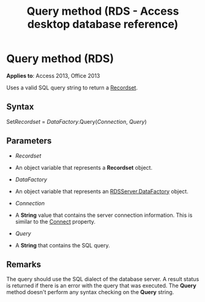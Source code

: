 ﻿---
title: Query method (RDS - Access desktop database reference)
TOCTitle: Query method (RDS)
ms:assetid: c88d82bd-2139-7f1e-4e5e-9030f3795816
ms:mtpsurl: https://msdn.microsoft.com/library/JJ249975(v=office.15)
ms:contentKeyID: 48547658
ms.date: 09/18/2015
mtps_version: v=office.15
---

# Query method (RDS)


**Applies to**: Access 2013, Office 2013


Uses a valid SQL query string to return a [Recordset](recordset-object-ado.md).

## Syntax

Set*Recordset* = *DataFactory*.Query(*Connection*, *Query*)

## Parameters

  - *Recordset*

  - An object variable that represents a **Recordset** object.

  - *DataFactory*

  - An object variable that represents an [RDSServer.DataFactory](datafactory-object-rdsserver.md) object.

  - *Connection*

  - A **String** value that contains the server connection information. This is similar to the [Connect](connect-property-rds.md) property.

  - *Query*

  - A **String** that contains the SQL query.

## Remarks

The query should use the SQL dialect of the database server. A result status is returned if there is an error with the query that was executed. The **Query** method doesn't perform any syntax checking on the **Query** string.

